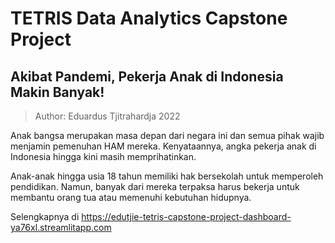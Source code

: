 # TETRIS Data Analytics Capstone Project
## Akibat Pandemi, Pekerja Anak di Indonesia Makin Banyak!
> Author: Eduardus Tjitrahardja 2022

Anak bangsa merupakan masa depan dari negara ini dan semua pihak wajib menjamin pemenuhan HAM mereka. Kenyataannya, angka pekerja anak di Indonesia hingga kini masih memprihatinkan.

Anak-anak hingga usia 18 tahun memiliki hak bersekolah untuk memperoleh pendidikan. Namun, banyak dari mereka terpaksa harus bekerja untuk membantu orang tua atau memenuhi kebutuhan hidupnya.

Selengkapnya di https://edutjie-tetris-capstone-project-dashboard-ya76xl.streamlitapp.com